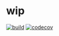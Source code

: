 # wip

[![build](https://github.com/algo2-unsam/tp-readapp-2024-grupo-2-2024/actions/workflows/build.yml/badge.svg)](https://github.com/algo2-unsam/tp-readapp-2024-grupo-2-2024/actions/workflows/build.yml)
[![codecov](https://codecov.io/gh/algo2-unsam/tp-readapp-2024-grupo-2-2024/branch/master/graph/badge.svg?token=KPIfuEefcq)](https://codecov.io/gh/algo2-unsam/tp-readapp-2024-grupo-2-2024)
